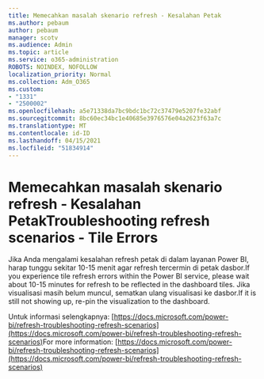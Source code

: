 ```yaml
---
title: Memecahkan masalah skenario refresh - Kesalahan Petak
ms.author: pebaum
author: pebaum
manager: scotv
ms.audience: Admin
ms.topic: article
ms.service: o365-administration
ROBOTS: NOINDEX, NOFOLLOW
localization_priority: Normal
ms.collection: Adm_O365
ms.custom:
- "1331"
- "2500002"
ms.openlocfilehash: a5e71338da7bc9bdc1bc72c37479e5207fe32abf
ms.sourcegitcommit: 8bc60ec34bc1e40685e3976576e04a2623f63a7c
ms.translationtype: MT
ms.contentlocale: id-ID
ms.lasthandoff: 04/15/2021
ms.locfileid: "51834914"
---
```

# <a name="troubleshooting-refresh-scenarios---tile-errors"></a><span data-ttu-id="7ae6e-102">Memecahkan masalah skenario refresh - Kesalahan Petak</span><span class="sxs-lookup"><span data-stu-id="7ae6e-102">Troubleshooting refresh scenarios - Tile Errors</span></span>

<span data-ttu-id="7ae6e-103">Jika Anda mengalami kesalahan refresh petak di dalam layanan Power BI, harap tunggu sekitar 10-15 menit agar refresh tercermin di petak dasbor.</span><span class="sxs-lookup"><span data-stu-id="7ae6e-103">If you experience tile refresh errors  within the Power BI service, please wait about 10-15 minutes for refresh to be reflected in the dashboard tiles.</span></span> <span data-ttu-id="7ae6e-104">Jika visualisasi masih belum muncul, sematkan ulang visualisasi ke dasbor.</span><span class="sxs-lookup"><span data-stu-id="7ae6e-104">If it is still not showing up, re-pin the visualization to the dashboard.</span></span>

<span data-ttu-id="7ae6e-105">Untuk informasi selengkapnya: [https://docs.microsoft.com/power-bi/refresh-troubleshooting-refresh-scenarios](https://docs.microsoft.com/power-bi/refresh-troubleshooting-refresh-scenarios)</span><span class="sxs-lookup"><span data-stu-id="7ae6e-105">For more information: [https://docs.microsoft.com/power-bi/refresh-troubleshooting-refresh-scenarios](https://docs.microsoft.com/power-bi/refresh-troubleshooting-refresh-scenarios)</span></span>
